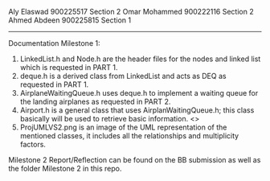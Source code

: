 Aly Elaswad 900225517 Section 2
Omar Mohammed 900222116 Section 2
Ahmed Abdeen 900225815 Section 1


---

Documentation Milestone 1:
1) LinkedList.h and Node.h are the header files for the nodes and linked list which is requested in PART 1.
2) deque.h is a derived class from LinkedList and acts as DEQ as requested in PART 1.
3) AirplaneWaitingQueue.h uses deque.h to implement a waiting queue for the landing airplanes as requested in PART 2.
4) Airport.h is a general class that uses AirplanWaitingQueue.h; this class basically will be used to retrieve basic information. <<EXTRA>>
5) ProjUMLVS2.png is an image of the UML representation of the mentioned classes, it includes all the relationships and multiplicity factors.
  
Milestone 2 Report/Reflection can be found on the BB submission as well as the folder Milestone 2 in this repo.

